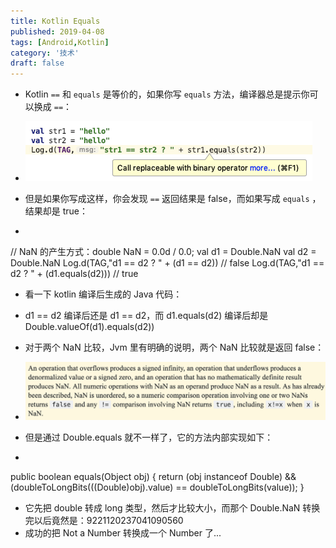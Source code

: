 ```yaml
---
title: Kotlin Equals
published: 2019-04-08
tags: [Android,Kotlin]
category: '技术'
draft: false 
---
```


- Kotlin `==` 和 `equals` 是等价的，如果你写 `equals` 方法，编译器总是提示你可以换成 `==`：
- ![image](./image_0.png)

- 但是如果你写成这样，你会发现 `==` 返回结果是 false，而如果写成 `equals` ，结果却是 true：
- ````
// NaN 的产生方式：double NaN = 0.0d / 0.0;
val d1 = Double.NaN
val d2 = Double.NaN
Log.d(TAG,"d1 == d2 ? " + (d1 == d2)) // false
Log.d(TAG,"d1 == d2 ? " + (d1.equals(d2))) // true
- 看一下 kotlin 编译后生成的 Java 代码：
- d1 == d2 编译后还是 d1 == d2，而 d1.equals(d2) 编译后却是 Double.valueOf(d1).equals(d2))
- 对于两个 NaN 比较，Jvm 里有明确的说明，两个 NaN 比较就是返回 false：
- ![image](./image_1.png)

- 但是通过 Double.equals 就不一样了，它的方法内部实现如下：
- ````
public boolean equals(Object obj) {
    return (obj instanceof Double)
            && (doubleToLongBits(((Double)obj).value) ==
                    doubleToLongBits(value));
}
- 它先把 double 转成 long 类型，然后才比较大小，而那个 Double.NaN 转换完以后竟然是：9221120237041090560
- 成功的把 Not a Number 转换成一个 Number 了...